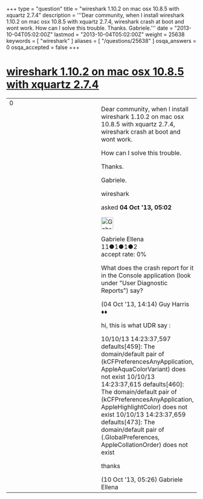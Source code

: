 +++
type = "question"
title = "wireshark 1.10.2 on mac osx 10.8.5 with xquartz 2.7.4"
description = '''Dear community, when I install wireshark 1.10.2 on mac osx 10.8.5 with xquartz 2.7.4, wireshark crash at boot and wont work. How can I solve this trouble. Thanks. Gabriele.'''
date = "2013-10-04T05:02:00Z"
lastmod = "2013-10-04T05:02:00Z"
weight = 25638
keywords = [ "wireshark" ]
aliases = [ "/questions/25638" ]
osqa_answers = 0
osqa_accepted = false
+++

<div class="headNormal">

# [wireshark 1.10.2 on mac osx 10.8.5 with xquartz 2.7.4](/questions/25638/wireshark-1102-on-mac-osx-1085-with-xquartz-274)

</div>

<div id="main-body">

<div id="askform">

<table id="question-table" style="width:100%;"><colgroup><col style="width: 50%" /><col style="width: 50%" /></colgroup><tbody><tr class="odd"><td style="width: 30px; vertical-align: top"><div class="vote-buttons"><div id="post-25638-score" class="post-score" title="current number of votes">0</div><div id="favorite-count" class="favorite-count"></div></div></td><td><div id="item-right"><div class="question-body"><p>Dear community, when I install wireshark 1.10.2 on mac osx 10.8.5 with xquartz 2.7.4, wireshark crash at boot and wont work.</p><p>How can I solve this trouble.</p><p>Thanks.</p><p>Gabriele.</p></div><div id="question-tags" class="tags-container tags">wireshark</div><div id="question-controls" class="post-controls"></div><div class="post-update-info-container"><div class="post-update-info post-update-info-user"><p>asked <strong>04 Oct '13, 05:02</strong></p><img src="https://secure.gravatar.com/avatar/4a07f4773a439d8245bcf03433ea796f?s=32&amp;d=identicon&amp;r=g" class="gravatar" width="32" height="32" alt="Gabriele%20Ellena&#39;s gravatar image" /><p>Gabriele Ellena<br />
<span class="score" title="11 reputation points">11</span><span title="1 badges"><span class="badge1">●</span><span class="badgecount">1</span></span><span title="1 badges"><span class="silver">●</span><span class="badgecount">1</span></span><span title="2 badges"><span class="bronze">●</span><span class="badgecount">2</span></span><br />
<span class="accept_rate" title="Rate of the user&#39;s accepted answers">accept rate:</span> <span title="Gabriele Ellena has no accepted answers">0%</span></p></div></div><div id="comments-container-25638" class="comments-container"><span id="25656"></span><div id="comment-25656" class="comment"><div id="post-25656-score" class="comment-score"></div><div class="comment-text"><p>What does the crash report for it in the Console application (look under "User Diagnostic Reports") say?</p></div><div id="comment-25656-info" class="comment-info"><span class="comment-age">(04 Oct '13, 14:14)</span> Guy Harris ♦♦</div></div><span id="25867"></span><div id="comment-25867" class="comment"><div id="post-25867-score" class="comment-score"></div><div class="comment-text"><p>hi, this is what UDR say :</p><p>10/10/13 14:23:37,597 defaults[459]: The domain/default pair of (kCFPreferencesAnyApplication, AppleAquaColorVariant) does not exist 10/10/13 14:23:37,615 defaults[460]: The domain/default pair of (kCFPreferencesAnyApplication, AppleHighlightColor) does not exist 10/10/13 14:23:37,659 defaults[473]: The domain/default pair of (.GlobalPreferences, AppleCollationOrder) does not exist</p><p>thanks</p></div><div id="comment-25867-info" class="comment-info"><span class="comment-age">(10 Oct '13, 05:26)</span> Gabriele Ellena</div></div></div><div id="comment-tools-25638" class="comment-tools"></div><div class="clear"></div><div id="comment-25638-form-container" class="comment-form-container"></div><div class="clear"></div></div></td></tr></tbody></table>

</div>

</div>

